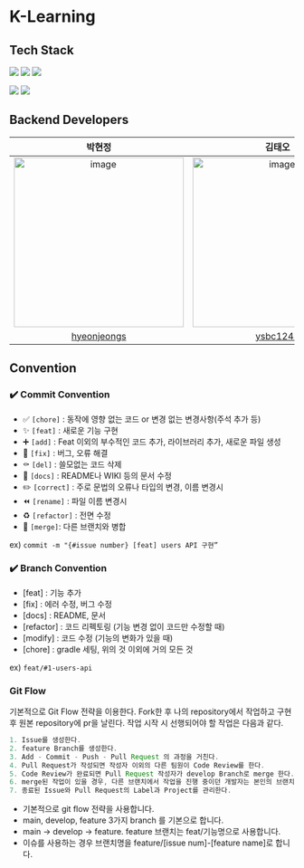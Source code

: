 # K-Learning

## Tech Stack

<img src="https://img.shields.io/badge/Spring-6DB33F?style=flat-square&logo=Spring&logoColor=white"/> <img src="https://img.shields.io/badge/SpringBoot-6DB33F?style=flat-square&logo=Spring Boot&logoColor=white"/> <img src="https://img.shields.io/badge/Java-137CBD?style=flat-square&logo=Java&logoColor=white"/>

<img src="https://img.shields.io/badge/MySQL-4479A1?style=flat-square&logo=MySQL&logoColor=white"/> <img src="https://img.shields.io/badge/AWS-232F3E?style=flat-square&logo=AmazonAWS&logoColor=white"/>

## Backend Developers

| 박현정 | 김태오 |
| :---------:|:----------:|
|<img width="300" alt="image" src="https://user-images.githubusercontent.com/81394850/210358708-f6139bed-c2b6-43d9-8dc6-525ac8c68e9f.jpg"> | <img width="300" alt="image" src="https://github.com/codingbongbongz/Backend/assets/81394850/e593d345-2bc7-4b41-ae77-fea9157376fe"> | 
| [hyeonjeongs](https://github.com/hyeonjeongs) | [ysbc1247](https://github.com/ysbc1247) |


## Convention

### ✔️ Commit Convention

- ✅ `[chore]` : 동작에 영향 없는 코드 or 변경 없는 변경사항(주석 추가 등)
- ✨ `[feat]` : 새로운 기능 구현
- ➕ `[add]` : Feat 이외의 부수적인 코드 추가, 라이브러리 추가, 새로운 파일 생성
- 🔨 `[fix]` : 버그, 오류 해결
- ⚰️ `[del]` : 쓸모없는 코드 삭제
- 📝 `[docs]` : README나 WIKI 등의 문서 수정
- ✏️ `[correct]` : 주로 문법의 오류나 타입의 변경, 이름 변경시
- ⏪️ `[rename]` : 파일 이름 변경시
- ♻️ `[refactor]` : 전면 수정
- 🔀 `[merge]`: 다른 브랜치와 병합

ex) `commit -m "{#issue number} [feat] users API 구현”`

### ✔️ Branch Convention

- [feat] : 기능 추가
- [fix] : 에러 수정, 버그 수정
- [docs] : README, 문서
- [refactor] : 코드 리펙토링 (기능 변경 없이 코드만 수정할 때)
- [modify] : 코드 수정 (기능의 변화가 있을 때)
- [chore] : gradle 세팅, 위의 것 이외에 거의 모든 것

ex) `feat/#1-users-api`

### Git Flow

기본적으로 Git Flow 전략을 이용한다. Fork한 후 나의 repository에서 작업하고 구현 후 원본 repository에 pr을 날린다. 작업 시작 시 선행되어야 할 작업은 다음과 같다.

```java
1. Issue를 생성한다.
2. feature Branch를 생성한다.
3. Add - Commit - Push - Pull Request 의 과정을 거친다.
4. Pull Request가 작성되면 작성자 이외의 다른 팀원이 Code Review를 한다.
5. Code Review가 완료되면 Pull Request 작성자가 develop Branch로 merge 한다.
6. merge된 작업이 있을 경우, 다른 브랜치에서 작업을 진행 중이던 개발자는 본인의 브랜치로 merge된 작업을 Pull 받아온다.
7. 종료된 Issue와 Pull Request의 Label과 Project를 관리한다.
```

- 기본적으로 git flow 전략을 사용합니다.
- main, develop, feature 3가지 branch 를 기본으로 합니다.
- main → develop → feature. feature 브랜치는 feat/기능명으로 사용합니다.
- 이슈를 사용하는 경우 브랜치명을 feature/[issue num]-[feature name]로 합니다.
